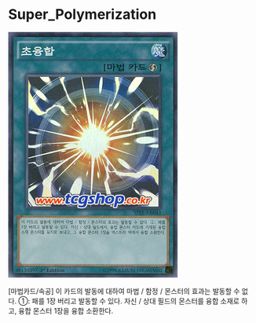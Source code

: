 # Super_Polymerization
![alt text](초융합.png)

[마법카드/속공] 이 카드의 발동에 대하여 마법 / 함정 / 몬스터의 효과는 발동할 수 없다. 
①: 패를 1장 버리고 발동할 수 있다. 자신 / 상대 필드의 몬스터를 융합 소재로 하고, 융합 몬스터 1장을 융합 소환한다.
